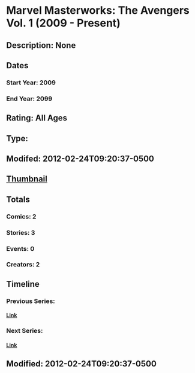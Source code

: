 # Marvel Masterworks: The Avengers Vol. 1 (2009 - Present)
## Description: None
## Dates
### Start Year: 2009
### End Year: 2099
## Rating: All Ages
## Type: 
## Modifed: 2012-02-24T09:20:37-0500
## [Thumbnail](http://i.annihil.us/u/prod/marvel/i/mg/c/80/4bb571e41df9e.jpg)
## Totals
### Comics: 2
### Stories: 3
### Events: 0
### Creators: 2
## Timeline
### Previous Series: 
#### [Link]()
### Next Series: 
#### [Link]()
## Modified: 2012-02-24T09:20:37-0500